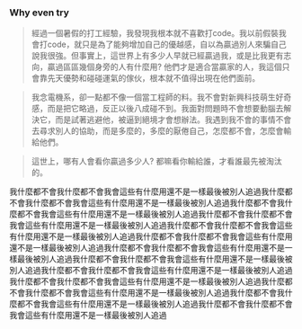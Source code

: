 ### Why even try

> 經過一個暑假的打工經驗，我發現我根本就不喜歡打code。我以前假裝我會打code，就只是為了能夠增加自己的優越感，自以為贏過別人來騙自己說我很強。但事實上，這世界上有多少人早就已經贏過我，或是比我更有志向，贏過區區幾個身旁的人有什麼用? 他們才是適合當贏家的人，我這個只會靠先天優勢和碰碰運氣的傢伙，根本就不值得出現在他們面前。

> 我念電機系，卻一點都不像一個當工程師的料。我不會對新興科技萌生好奇感，而是把它略過，反正以後八成碰不到。我面對問題時不會想要動腦去解決它，而是試著逃避他，被逼到絕境才會想辦法。我遇到我不會的事情不會去尋求別人的協助，而是多麼的，多麼的厭倦自己，怎麼都不會，怎麼會輸給他們。

> 這世上，哪有人會看你贏過多少人? 都嘛看你輸給誰，才看誰最先被淘汰的。

我什麼都不會我什麼都不會我會這些有什麼用還不是一樣最後被別人追過我什麼都不會我什麼都不會我會這些有什麼用還不是一樣最後被別人追過我什麼都不會我什麼都不會我會這些有什麼用還不是一樣最後被別人追過我什麼都不會我什麼都不會我會這些有什麼用還不是一樣最後被別人追過我什麼都不會我什麼都不會我會這些有什麼用還不是一樣最後被別人追過我什麼都不會我什麼都不會我會這些有什麼用還不是一樣最後被別人追過我什麼都不會我什麼都不會我會這些有什麼用還不是一樣最後被別人追過我什麼都不會我什麼都不會我會這些有什麼用還不是一樣最後被別人追過我什麼都不會我什麼都不會我會這些有什麼用還不是一樣最後被別人追過我什麼都不會我什麼都不會我會這些有什麼用還不是一樣最後被別人追過我什麼都不會我什麼都不會我會這些有什麼用還不是一樣最後被別人追過我什麼都不會我什麼都不會我會這些有什麼用還不是一樣最後被別人追過我什麼都不會我什麼都不會我會這些有什麼用還不是一樣最後被別人追過
<!--
**QNinjar/QNinjar** is a ✨ _special_ ✨ repository because its `README.md` (this file) appears on your GitHub profile.

Here are some ideas to get you started:

- 🔭 I’m currently working on ...
- 🌱 I’m currently learning ...
- 👯 I’m looking to collaborate on ...
- 🤔 I’m looking for help with ...
- 💬 Ask me about ...
- 📫 How to reach me: ...
- 😄 Pronouns: ...
- ⚡ Fun fact: ...
-->
